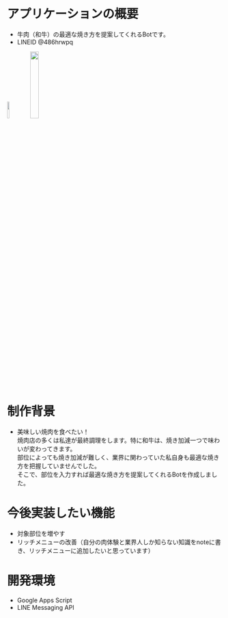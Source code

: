# アプリケーションの概要
- 牛肉（和牛）の最適な焼き方を提案してくれるBotです。
- LINEID @486hrwpq
<img src="https://user-images.githubusercontent.com/64761563/87368164-e4691380-c5b7-11ea-9b84-b22ac51259e3.png" width=10%>
<img src="https://user-images.githubusercontent.com/64761563/87365920-65251100-c5b2-11ea-8685-c95c14c14015.PNG" width=20%>


# 制作背景
- 美味しい焼肉を食べたい！  
焼肉店の多くは私達が最終調理をします。特に和牛は、焼き加減一つで味わいが変わってきます。  
部位によっても焼き加減が難しく、業界に関わっていた私自身も最適な焼き方を把握していませんでした。  
そこで、部位を入力すれば最適な焼き方を提案してくれるBotを作成しました。

# 今後実装したい機能
- 対象部位を増やす
- リッチメニューの改善（自分の肉体験と業界人しか知らない知識をnoteに書き、リッチメニューに追加したいと思っています）

# 開発環境
-  Google Apps Script  
-  LINE Messaging API
